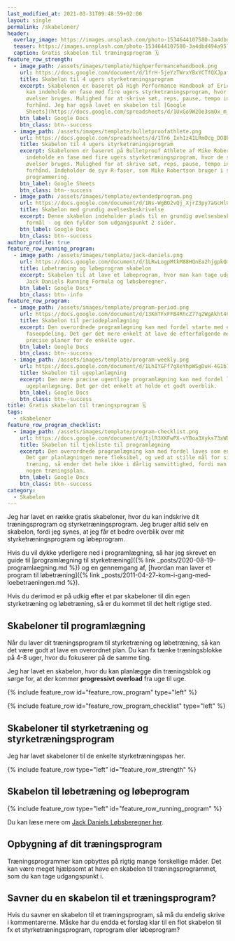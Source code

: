 ```yaml
---
last_modified_at: 2021-03-31T09:48:59+02:00
layout: single
permalink: /skabeloner/
header:
  overlay_image: https://images.unsplash.com/photo-1534644107580-3a4dbd494a95?ixlib=rb-1.2.1&ixid=eyJhcHBfaWQiOjEyMDd9&auto=format&fit=crop&w=1950&q=80
  teaser: https://images.unsplash.com/photo-1534644107580-3a4dbd494a95?ixlib=rb-1.2.1&ixid=eyJhcHBfaWQiOjEyMDd9&auto=format&fit=crop&w=400&q=80
  caption: Gratis skabelon til træningsprogram 🗓
feature_row_strength:
  - image_path: /assets/images/template/highperformancehandbook.png
    url: https://docs.google.com/document/d/1frH-5jeYzTWrxYBxYCTfQXJpafpHj1PolM_L_0oqw6c/copy?usp=sharing
    title: Skabelon til 4 ugers styrketræningsprogram
    excerpt: Skabelonen er baseret på High Performance Handbook af Eric Cressey og
      kan indeholde en fase med fire ugers styrketræningsprogram, hvor de samme
      øvelser bruges. Mulighed for at skrive sæt, reps, pause, tempo ind på
      forhånd. Jeg har også lavet en skabelon til [Google
      Sheets](https://docs.google.com/spreadsheets/d/1UxGo9W2Oe3smOx_m_VTEKyLQCHTmDuB84NEnxBjHy_4/copy?usp=sharing).
    btn_label: Google Docs
    btn_class: btn--success
  - image_path: /assets/images/template/bulletproofathlete.png
    url: https://docs.google.com/spreadsheets/d/1Tn6_Ixh1z41LRmOcg_DO8BxSyxR_VGoXWTUCitx0CbQ/copy?usp=sharingHj1PolM_L_0oqw6c/copy?usp=sharing
    title: Skabelon til 4 ugers styrketræningsprogram
    excerpt: Skabelonen er baseret på Bulletproof Athlete af Mike Robertson og kan
      indeholde en fase med fire ugers styrketræningsprogram, hvor de samme
      øvelser bruges. Mulighed for at skrive sæt, reps, pause, tempo ind på
      forhånd. Indeholder de syv R-faser, som Mike Robertson bruger i sin
      programmering.
    btn_label: Google Sheets
    btn_class: btn--success
  - image_path: /assets/images/template/extendedprogram.png
    url: https://docs.google.com/document/d/1Ns-WgBO2vQj_XjrZ3py7aGcHlUrt-zUAXtRlUS-I6Bw/copy?usp=sharing
    title: Skabelon med grundig øvelsesbeskrivelse
    excerpt: Denne skabelon indeholder plads til en grundig øvelsesbeskrivelse og
      formål - og den fylder som udgangspunkt 2 sider.
    btn_label: Google Docs
    btn_class: btn--success
author_profile: true
feature_row_running_program:
  - image_path: /assets/images/template/jack-daniels.png
    url: https://docs.google.com/document/d/1LRwLogpMtkM88HQnEa2hjgpkQmOIPIM7TcnZGM-erlQ/copy
    title: Løbetræning og løbeprogram skabelon
    excerpt: Skabelon til at lave et løbeprogram, hvor man kan tage udgangspunkt i
      Jack Daniels Running Formula og løbsberegner.
    btn_label: Google Docs*
    btn_class: btn--info
feature_row_program:
  - image_path: /assets/images/template/program-period.png
    url: https://docs.google.com/document/d/13KmTFxFFB4RhcZ77q2WgAkht4CJDg6NqZA4HdPvRKvs/copy?usp=sharing
    title: Skabelon til periodeplanlægning
    excerpt: Den overordnede programlægning kan med fordel starte med en overordnet
      faseopdeling. Det gør det mere enkelt at lave de efterfølgende mere
      præcise planer for de enkelte uger.
    btn_label: Google Docs
    btn_class: btn--success
  - image_path: /assets/images/template/program-weekly.png
    url: https://docs.google.com/document/d/1LhIYGFf7gXeYhpWSgDuH-4G1b7fXHR2aMqPRmqIL3_E/copy?usp=sharing
    title: Skabelon til ugeplanlægning
    excerpt: Den mere præcise ugentlige programlægning kan med fordel laves som en
      ugeplanlægning. Det gør det enkelt at holde et godt overblik.
    btn_label: Google Docs
    btn_class: btn--success
title: Gratis skabelon til træningsprogram 🗓
tags:
  - skabeloner
feature_row_program_checklist:
  - image_path: /assets/images/template/program-checklist.png
    url: https://docs.google.com/document/d/1jlR3XKFwPX-vYBoa3Xyks73xWDjgHP5OjuohPH51UdU/copy?usp=sharing
    title: Skabelon til tjekliste til programlægning
    excerpt: Den overordnede programlægning kan med fordel laves som en tjekliste.
      Det gør planlægningen mere fleksibel, og ved at stille mål for sin
      træning, så ender det hele ikke i dårlig samvittighed, fordi man ikke har
      nogen træningsplan.
    btn_label: Google Docs
    btn_class: btn--success
category:
  - Skabelon
---
```

Jeg har lavet en række gratis skabeloner, hvor du kan indskrive dit træningsprogram og styrketræningsprogram. Jeg bruger altid selv en skabelon, fordi jeg synes, at jeg får et bedre overblik over mit styrketræningsprogram og løbeprogram.

Hvis du vil dykke yderligere ned i programlægning, så har jeg skrevet en guide til [programlægning til styrketræning]({% link _posts/2020-08-19-programlaegning.md %}) og en gennemgang af, [hvordan man laver et program til løbetræning]({% link _posts/2011-04-27-kom-i-gang-med-loebetraeningen.md %}).

Hvis du derimod er på udkig efter et par skabeloner til din egen styrketræning og løbetræning, så er du kommet til det helt rigtige sted.

## Skabeloner til programlægning

Når du laver dit træningsprogram til styrketræning og løbetræning, så kan det være godt at lave en overordnet plan. Du kan fx tænke træningsblokke på 4-8 uger, hvor du fokuserer på de samme ting.

Jeg har lavet en skabelon, hvor du kan planlægge din træningsblok og sørge for, at der kommer **progressivt overload** fra uge til uge.

{% include feature_row id="feature_row_program" type="left" %}

{% include feature_row id="feature_row_program_checklist" type="left" %}

## Skabeloner til styrketræning og styrketræningsprogram

Jeg har lavet skabeloner til de enkelte styrketræningspas her.

{% include feature_row type="left" id="feature_row_strength" %}

## Skabelon til løbetræning og løbeprogram

{% include feature_row type="left" id="feature_row_running_program" %}

Du kan læse mere om [Jack Daniels Løbsberegner her](/loebesiden-jack-daniels-loebeberegner/).

## Opbygning af dit træningsprogram

Træningsprogrammer kan opbyttes på rigtig mange forskellige måder. Det kan være meget hjælpsomt at have en skabelon til træningsprogrammet, som du kan tage udgangspunkt i.

## Savner du en skabelon til et træningsprogram?

Hvis du savner en skabelon til et træningsprogram, så må du endelig skrive i kommentarerne. Måske har du endda et forslag klar til en flot skabelon til fx et styrketræningsprogram, roprogram eller løbeprogram?
